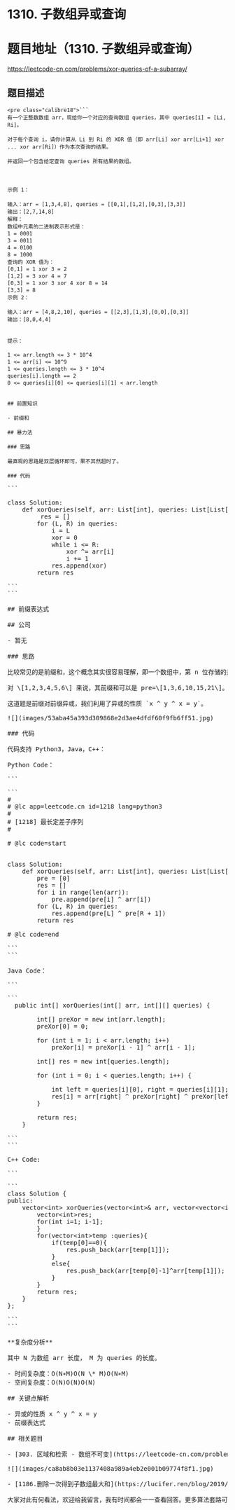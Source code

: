 # 1310. 子数组异或查询

# 题目地址（1310. 子数组异或查询）

<https://leetcode-cn.com/problems/xor-queries-of-a-subarray/>

## 题目描述

```
<pre class="calibre18">```
有一个正整数数组 arr，现给你一个对应的查询数组 queries，其中 queries[i] = [Li, Ri]。

对于每个查询 i，请你计算从 Li 到 Ri 的 XOR 值（即 arr[Li] xor arr[Li+1] xor ... xor arr[Ri]）作为本次查询的结果。

并返回一个包含给定查询 queries 所有结果的数组。



示例 1：

输入：arr = [1,3,4,8], queries = [[0,1],[1,2],[0,3],[3,3]]
输出：[2,7,14,8]
解释：
数组中元素的二进制表示形式是：
1 = 0001
3 = 0011
4 = 0100
8 = 1000
查询的 XOR 值为：
[0,1] = 1 xor 3 = 2
[1,2] = 3 xor 4 = 7
[0,3] = 1 xor 3 xor 4 xor 8 = 14
[3,3] = 8
示例 2：

输入：arr = [4,8,2,10], queries = [[2,3],[1,3],[0,0],[0,3]]
输出：[8,0,4,4]


提示：

1 <= arr.length <= 3 * 10^4
1 <= arr[i] <= 10^9
1 <= queries.length <= 3 * 10^4
queries[i].length == 2
0 <= queries[i][0] <= queries[i][1] < arr.length

```
```

## 前置知识

- 前缀和

## 暴力法

### 思路

最直观的思路是双层循环即可，果不其然超时了。

### 代码

```
<pre class="calibre18">```

<span class="hljs-class"><span class="hljs-keyword">class</span> <span class="hljs-title">Solution</span>:</span>
    <span class="hljs-function"><span class="hljs-keyword">def</span> <span class="hljs-title">xorQueries</span><span class="hljs-params">(self, arr: List[int], queries: List[List[int]])</span> -> List[int]:</span>
         res = []
        <span class="hljs-keyword">for</span> (L, R) <span class="hljs-keyword">in</span> queries:
            i = L
            xor = <span class="hljs-params">0</span>
            <span class="hljs-keyword">while</span> i <= R:
                xor ^= arr[i]
                i += <span class="hljs-params">1</span>
            res.append(xor)
        <span class="hljs-keyword">return</span> res

```
```

## 前缀表达式

## 公司

- 暂无

### 思路

比较常见的是前缀和，这个概念其实很容易理解，即一个数组中，第 n 位存储的是数组前 n 个数字的和。

对 \[1,2,3,4,5,6\] 来说，其前缀和可以是 pre=\[1,3,6,10,15,21\]。我们可以使用公式 pre\[𝑖\]=pre\[𝑖−1\]+nums\[𝑖\]得到每一位前缀和的值，从而通过前缀和进行相应的计算和解题。其实前缀和的概念很简单，但困难的是如何在题目中使用前缀和以及如何使用前缀和的关系来进行解题。

这道题是前缀对前缀异或，我们利用了异或的性质 `x ^ y ^ x = y`。

![](images/53aba45a393d309868e2d3ae4dfdf60f9fb6ff51.jpg)

### 代码

代码支持 Python3，Java，C++：

Python Code：

```
<pre class="calibre18">```
<span class="hljs-title">#</span>
<span class="hljs-title"># @lc app=leetcode.cn id=1218 lang=python3</span>
<span class="hljs-title">#</span>
<span class="hljs-title"># [1218] 最长定差子序列</span>
<span class="hljs-title">#</span>

<span class="hljs-title"># @lc code=start</span>


<span class="hljs-class"><span class="hljs-keyword">class</span> <span class="hljs-title">Solution</span>:</span>
    <span class="hljs-function"><span class="hljs-keyword">def</span> <span class="hljs-title">xorQueries</span><span class="hljs-params">(self, arr: List[int], queries: List[List[int]])</span> -> List[int]:</span>
        pre = [<span class="hljs-params">0</span>]
        res = []
        <span class="hljs-keyword">for</span> i <span class="hljs-keyword">in</span> range(len(arr)):
            pre.append(pre[i] ^ arr[i])
        <span class="hljs-keyword">for</span> (L, R) <span class="hljs-keyword">in</span> queries:
            res.append(pre[L] ^ pre[R + <span class="hljs-params">1</span>])
        <span class="hljs-keyword">return</span> res

<span class="hljs-title"># @lc code=end</span>

```
```

Java Code：

```
<pre class="calibre18">```
  <span class="hljs-keyword">public</span> <span class="hljs-keyword">int</span>[] xorQueries(<span class="hljs-keyword">int</span>[] arr, <span class="hljs-keyword">int</span>[][] queries) {

        <span class="hljs-keyword">int</span>[] preXor = <span class="hljs-keyword">new</span> <span class="hljs-keyword">int</span>[arr.length];
        preXor[<span class="hljs-params">0</span>] = <span class="hljs-params">0</span>;

        <span class="hljs-keyword">for</span> (<span class="hljs-keyword">int</span> i = <span class="hljs-params">1</span>; i < arr.length; i++)
            preXor[i] = preXor[i - <span class="hljs-params">1</span>] ^ arr[i - <span class="hljs-params">1</span>];

        <span class="hljs-keyword">int</span>[] res = <span class="hljs-keyword">new</span> <span class="hljs-keyword">int</span>[queries.length];

        <span class="hljs-keyword">for</span> (<span class="hljs-keyword">int</span> i = <span class="hljs-params">0</span>; i < queries.length; i++) {

            <span class="hljs-keyword">int</span> left = queries[i][<span class="hljs-params">0</span>], right = queries[i][<span class="hljs-params">1</span>];
            res[i] = arr[right] ^ preXor[right] ^ preXor[left];
        }

        <span class="hljs-keyword">return</span> res;
    }

```
```

C++ Code:

```
<pre class="calibre18">```
<span class="hljs-keyword">class</span> Solution {
<span class="hljs-keyword">public</span>:
    <span class="hljs-params">vector</span><<span class="hljs-keyword">int</span>> xorQueries(<span class="hljs-params">vector</span><<span class="hljs-keyword">int</span>>& arr, <span class="hljs-params">vector</span><<span class="hljs-params">vector</span><<span class="hljs-keyword">int</span>>>& queries) {
        <span class="hljs-params">vector</span><<span class="hljs-keyword">int</span>>res;
        <span class="hljs-keyword">for</span>(<span class="hljs-keyword">int</span> i=<span class="hljs-params">1</span>; i<arr.size(); ++i){
            arr[i]^=arr[i<span class="hljs-params">-1</span>];
        }
        <span class="hljs-keyword">for</span>(<span class="hljs-params">vector</span><<span class="hljs-keyword">int</span>>temp :queries){
            <span class="hljs-keyword">if</span>(temp[<span class="hljs-params">0</span>]==<span class="hljs-params">0</span>){
                res.push_back(arr[temp[<span class="hljs-params">1</span>]]);
            }
            <span class="hljs-keyword">else</span>{
                res.push_back(arr[temp[<span class="hljs-params">0</span>]<span class="hljs-params">-1</span>]^arr[temp[<span class="hljs-params">1</span>]]);
            }
        }
        <span class="hljs-keyword">return</span> res;
    }
};

```
```

**复杂度分析**

其中 N 为数组 arr 长度， M 为 queries 的长度。

- 时间复杂度：O(N∗M)O(N \* M)O(N∗M)
- 空间复杂度：O(N)O(N)O(N)

## 关键点解析

- 异或的性质 x ^ y ^ x = y
- 前缀表达式

## 相关题目

- [303. 区域和检索 - 数组不可变](https://leetcode-cn.com/problems/range-sum-query-immutable/description/)

![](images/ca8ab8b03e1137408a989a4eb2e001b09774f8f1.jpg)

- [1186.删除一次得到子数组最大和](https://lucifer.ren/blog/2019/12/11/leetcode-1186/)

大家对此有何看法，欢迎给我留言，我有时间都会一一查看回答。更多算法套路可以访问我的 LeetCode 题解仓库：<https://github.com/azl397985856/leetcode> 。 目前已经 37K star 啦。 大家也可以关注我的公众号《力扣加加》带你啃下算法这块硬骨头。 ![](images/6544564e577c3c2404c48edb29af7e19eb1c2cb9.jpg)